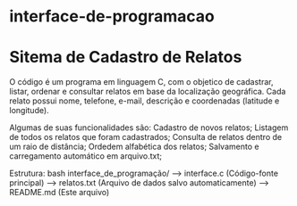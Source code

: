 # interface-de-programacao
# Sitema de Cadastro de Relatos

 O código é um programa em linguagem C, com o objetico de cadastrar, listar, ordenar e consultar relatos em base da localização geográfica. Cada relato possui nome, telefone, e-mail, descrição e coordenadas (latitude e longitude).

 Algumas de suas funcionalidades são:
Cadastro de novos relatos;
Listagem de todos os relatos que foram cadastrados;
Consulta de relatos dentro de um raio de distância;
Ordedem alfabética dos relatos;
Salvamento e carregamento automático em arquivo.txt;

 Estrutura:
  bash
interface_de_programação/
--> interface.c        (Código-fonte principal)
--> relatos.txt        (Arquivo de dados salvo automaticamente)
--> README.md          (Este arquivo)
